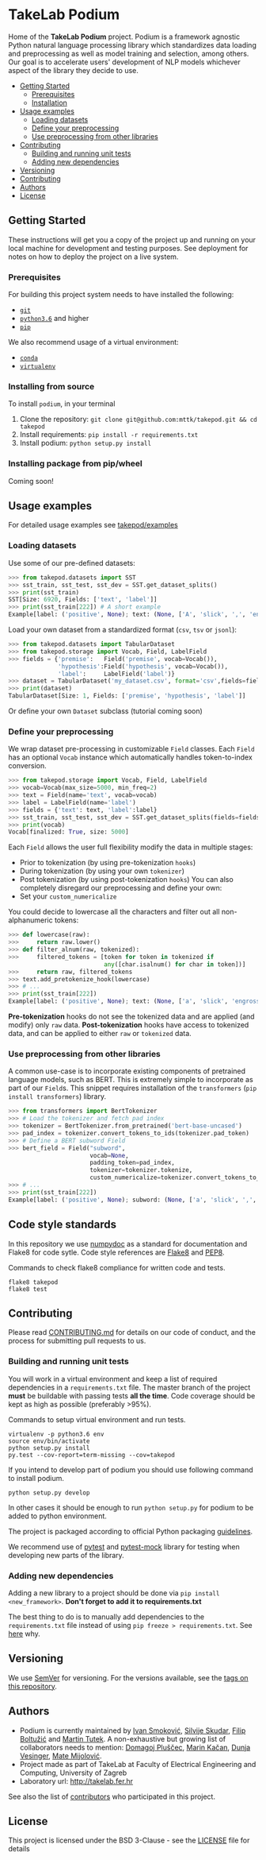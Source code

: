 # TakeLab Podium

Home of the **TakeLab Podium** project. Podium is a framework agnostic Python natural language processing library which standardizes data loading and preprocessing as well as model training and selection, among others.
Our goal is to accelerate users' development of NLP models whichever aspect of the library they decide to use.

- [Getting Started](#getting-started)
  - [Prerequisites](#prerequisites)
  - [Installation](#installation)
- [Usage examples](#usage-examples)
  - [Loading datasets](#loading-datasets)
  - [Define your preprocessing](#define-your-preprocessing)
  - [Use preprocessing from other libraries](#use-preprocessing-from-other-libraries)
- [Contributing](#contributing)
  - [Building and running unit tests](#building-and-running-unit-tests)
  - [Adding new dependencies](#adding-new-dependencies)
- [Versioning](#versioning)
- [Contributing](#contributing)
- [Authors](#authors)
- [License](#license)

## Getting Started
These instructions will get you a copy of the project up and running on your local machine for development and testing purposes. See deployment for notes on how to deploy the project on a live system.

### Prerequisites

For building this project system needs to have installed the following:
- [```git```](https://git-scm.com/)
- [```python3.6```](https://www.python.org/downloads/release/python-360/) and higher
- [```pip```](https://pypi.org/project/pip/)

We also recommend usage of a virtual environment:
- [```conda```](https://docs.conda.io/projects/conda/en/latest/user-guide/concepts/environments.html#virtual-environments)
- [```virtualenv```](https://virtualenv.pypa.io/en/latest/installation/)

### Installing from source

To install `podium`, in your terminal
1. Clone the repository: `git clone git@github.com:mttk/takepod.git && cd takepod`
2. Install requirements: `pip install -r requirements.txt`
3. Install podium: `python setup.py install`

### Installing package from pip/wheel
Coming soon!

## Usage examples
For detailed usage examples see [takepod/examples](https://github.com/mttk/takepod/tree/master/takepod/examples)

### Loading datasets

Use some of our pre-defined datasets:

```python
>>> from takepod.datasets import SST
>>> sst_train, sst_test, sst_dev = SST.get_dataset_splits()
>>> print(sst_train)
SST[Size: 6920, Fields: ['text', 'label']]
>>> print(sst_train[222]) # A short example
Example[label: ('positive', None); text: (None, ['A', 'slick', ',', 'engrossing', 'melodrama', '.'])]
```

Load your own dataset from a standardized format (`csv`, `tsv` or `jsonl`):

```python
>>> from takepod.datasets import TabularDataset
>>> from takepod.storage import Vocab, Field, LabelField
>>> fields = {'premise':   Field('premise', vocab=Vocab()),
              'hypothesis':Field('hypothesis', vocab=Vocab()),
              'label':     LabelField('label')}
>>> dataset = TabularDataset('my_dataset.csv', format='csv',fields=fields)
>>> print(dataset)
TabularDataset[Size: 1, Fields: ['premise', 'hypothesis', 'label']]
```

Or define your own `Dataset` subclass (tutorial coming soon)

### Define your preprocessing

We wrap dataset pre-processing in customizable `Field` classes. Each `Field` has an optional `Vocab` instance which automatically handles token-to-index conversion.

```python
>>> from takepod.storage import Vocab, Field, LabelField
>>> vocab=Vocab(max_size=5000, min_freq=2)
>>> text = Field(name='text', vocab=vocab)
>>> label = LabelField(name='label')
>>> fields = {'text': text, 'label':label}
>>> sst_train, sst_test, sst_dev = SST.get_dataset_splits(fields=fields)
>>> print(vocab)
Vocab[finalized: True, size: 5000]
```

Each `Field` allows the user full flexibility modify the data in multiple stages:
- Prior to tokenization (by using pre-tokenization `hooks`)
- During tokenization (by using your own `tokenizer`)
- Post tokenization (by using post-tokenization `hooks`)
You can also completely disregard our preprocessing and define your own:
- Set your `custom_numericalize`

You could decide to lowercase all the characters and filter out all non-alphanumeric tokens:

```python
>>> def lowercase(raw):
>>>     return raw.lower()
>>> def filter_alnum(raw, tokenized):
>>>     filtered_tokens = [token for token in tokenized if
                           any([char.isalnum() for char in token])]
>>>     return raw, filtered_tokens
>>> text.add_pretokenize_hook(lowercase)
>>> # ...
>>> print(sst_train[222])
Example[label: ('positive', None); text: (None, ['a', 'slick', 'engrossing', 'melodrama'])]
```
**Pre-tokenization** hooks do not see the tokenized data and are applied (and modify) only `raw` data. 
**Post-tokenization** hooks have access to tokenized data, and can be applied to either `raw` or `tokenized` data.


### Use preprocessing from other libraries

A common use-case is to incorporate existing components of pretrained language models, such as BERT. This is extremely simple to incorporate as part of our `Field`s. This snippet requires installation of the `transformers` (`pip install transformers`) library.

```python
>>> from transformers import BertTokenizer
>>> # Load the tokenizer and fetch pad index
>>> tokenizer = BertTokenizer.from_pretrained('bert-base-uncased')
>>> pad_index = tokenizer.convert_tokens_to_ids(tokenizer.pad_token)
>>> # Define a BERT subword Field
>>> bert_field = Field("subword",
                       vocab=None,
                       padding_token=pad_index,
                       tokenizer=tokenizer.tokenize,
                       custom_numericalize=tokenizer.convert_tokens_to_ids)
>>> # ...
>>> print(sst_train[222])
Example[label: ('positive', None); subword: (None, ['a', 'slick', ',', 'eng', '##ross', '##ing', 'mel', '##od', '##rama', '.'])]
```

## Code style standards
In this repository we use [numpydoc](https://numpydoc.readthedocs.io/en/latest/) as a standard for documentation and Flake8 for code sytle. Code style references are [Flake8](http://flake8.pycqa.org/en/latest/) and [PEP8](https://www.python.org/dev/peps/pep-0008/).

Commands to check flake8 compliance for written code and tests.
```
flake8 takepod
flake8 test
```

## Contributing

Please read [CONTRIBUTING.md](CONTRIBUTING.md) for details on our code of conduct, and the process for submitting pull requests to us.

### Building and running unit tests

You will work in a virtual environment and keep a list of required
dependencies in a ```requirements.txt``` file. The master branch of the 
project **must** be buildable with passing tests **all the time**. 
Code coverage should be kept as high as possible (preferably >95%). 

Commands to setup virtual environment and run tests.
```
virtualenv -p python3.6 env
source env/bin/activate
python setup.py install
py.test --cov-report=term-missing --cov=takepod
```

If you intend to develop part of podium you should use following command to install podium.
```
python setup.py develop
```
In other cases it should be enough to run ```python setup.py``` for podium to be added to python environment.


The project is packaged according to official Python packaging [guidelines](https://packaging.python.org/tutorials/packaging-projects/).

We recommend use of [pytest](https://docs.pytest.org/en/latest/) and [pytest-mock](https://pypi.org/project/pytest-mock/) library for testing when developing new parts of the library.

### Adding new dependencies

Adding a new library to a project should be done via ```pip install <new_framework>```. **Don't forget to add it to requirements.txt** 

The best thing to do is to manually add dependencies to the
```requirements.txt``` file instead of using 
```pip freeze > requirements.txt```. 
See [here](https://medium.com/@tomagee/pip-freeze-requirements-txt-considered-harmful-f0bce66cf895)
why.

## Versioning

We use [SemVer](http://semver.org/) for versioning. For the versions available, see the [tags on this repository](https://github.com/mttk/takepod/tags). 

## Authors

* Podium is currently maintained by [Ivan Smoković](https://github.com/ivansmokovic), [Silvije Skudar](https://github.com/sskudar), [Filip Boltužić](https://github.com/FilipBolt) and [Martin Tutek](https://github.com/mttk). A non-exhaustive but growing list of collaborators needs to mention: [Domagoj Pluščec](https://github.com/domi385), [Marin Kačan](https://github.com/mkacan), [Dunja Vesinger](https://github.com/dunja-v), [Mate Mijolović](https://github.com/matemijolovic).
* Project made as part of TakeLab at Faculty of Electrical Engineering and Computing, University of Zagreb
* Laboratory url: http://takelab.fer.hr

See also the list of [contributors](https://github.com/mttk/takepod/graphs/contributors) who participated in this project.

## License

This project is licensed under the BSD 3-Clause - see the [LICENSE](LICENSE) file for details
